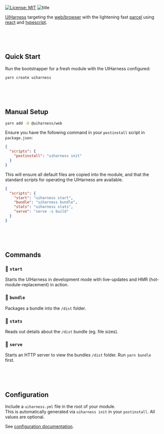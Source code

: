 [![License: MIT](https://img.shields.io/badge/License-MIT-green.svg)](https://opensource.org/licenses/MIT)
![title](https://user-images.githubusercontent.com/185555/51246809-2a0f4500-19f0-11e9-9bcc-182aa8a8cf1a.jpg)


[UIHarness](https://uiharness.com) targeting the [web/browser](https://developer.mozilla.org) with the lightening fast [parcel](https://parceljs.org) using [react](https://reactjs.org/) and [typescript](https://www.typescriptlang.org/).


<p>&nbsp;</p>
<p>&nbsp;</p>


## Quick Start
Run the bootstrapper for a fresh module with the UIHarness configured:

```bash
yarn create uiharness
```


<p>&nbsp;</p>
<p>&nbsp;</p>


## Manual Setup
```bash
yarn add -D @uiharness/web
```

Ensure you have the following command in your `postinstall` script in `package.json`:

```json
{
  "scripts": {
    "postinstall": "uiharness init"
  }
}
```

This will ensure all default files are copied into the module, and that the standard scripts for operating the UIHarness are available.

```json
{
  "scripts": {
    "start": "uiharness start",
    "bundle": "uiharness bundle",
    "stats": "uiharness stats",
    "serve": "serve -s build"
  }
}
```

<p>&nbsp;</p>
<p>&nbsp;</p>

## Commands

### 🌳 `start`
Starts the UIHarness in development mode with live-updates and HMR (hot-module-replacement) in action.

### 🌳 `bundle`
Packages a bundle into the `/dist` folder.

### 🌳 `stats`
Reads out details about the `/dist` bundle (eg. file sizes).

### 🌳 `serve`
Starts an HTTP server to view the bundles `/dist` folder.
Run `yarn bundle` first.

<p>&nbsp;</p>
<p>&nbsp;</p>

## Configuration
Include a `uiharness.yml` file in the root of your module.  
This is automatically generated via `uiharness init` in your `postinstall`. 
All values are optional.

See [configuration documentation](../core/README.md#configuration).

<p>&nbsp;</p>

